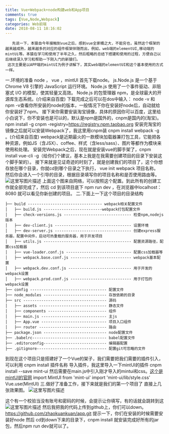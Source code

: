```yaml
---
title: Vue+Webpack+node构建web和App项目
comments: true
tags: [Vue,Node,Webpack]
categories: Web前端
date: 2018-08-11 18:16:02
---
```

       先说一下，本猿自今年接触到vue之后，感到vue全家桶之大，不能穷也，虽然这个框架的越来越成熟，越来越多的对应的组件框架伴随而出，例如，web端的elementUI,移动端的mintUi等。本猿在学习和使用了半年之久，然后粗略的总结下搭建和使用的过程，方便自己以后继续深入学习和帮助一下刚入门的新猿们。
 	 这次主要是以APP端的mintUI为例子讲解下，其实web端的elementUI和这个基本使用的方式一样。

 一.环境的准备
 	node ， vue ，mintUI
 	首先下载node。
 	js.Node.js 是一个基于 Chrome V8 引擎的 JavaScript 运行环境。 Node.js 使用了一个事件驱动、非阻塞式 I/O 的模型，使其轻量又高效。 Node.js 的包管理器 npm，是全球最大的开源库生态系统。(介绍来自百度)
 	下载完成之后可以在dos中输入： node -v   和   npm -v查看你所安装的node的版本，一般情况下你在安装好node后，自动就给你安装好了npm。
 	接下来你需要安装淘宝镜像，具体的原因你可以百度，这里给小白说下，你不安装也是可以的，默认是npm是国外的，cnpm是国内的(淘宝)。npm install -g cnpm -registry=https://registry.npm.taobao.org
    安装完淘宝的镜像之后就可以安装Webpack了，我这里用cnpm装	cnpm install webpack -g 。(介绍来自百度) webpack是近期最火的一款模块加载器兼打包工具，它能把各种资源，例如JS（含JSX）、coffee、样式（含less/sass）、图片等都作为模块来使用和处理。
    安装完Webpack之后，现在就是安装vue的脚手架了，cnpm install vue-cli -g（给你们个建议，基本上我是在我需要创建项目的目录下安装这个脚手架的）。
    接下来就是见证奇迹的时刻了，就是创建我们的项目了，这个你想存放在哪个目录，你就cd到哪个目录之下执行， vue init webpack  项目名称。 然后你会进入一个引导的目录，根据目录填写你的项目名称和是否使用路由等。
    ![这里写图片描述](/blog1/20171220162547881-1.png)
 	上面这个图来自网络，可以按照这个配置。到此所有的创建工作就全部完成了，然后 cd 到该项目底下   npm  run  dev ，在浏览器中localhost：8080 就可以看见你新创建的项目。
 	二.下面上一下这个项目的目录结构


 ```
 ├── build --------------------------------- webpack相关配置文件
 │   ├── build.js --------------------------webpack打包配置文件
 │   ├── check-versions.js ------------------------------ 检查npm,nodejs版本
 │   ├── dev-client.js ---------------------------------- 设置环境
 │   ├── dev-server.js ---------------------------------- 创建express服务器，配置中间件，启动可热重载的服务器，用于开发项目
 │   ├── utils.js --------------------------------------- 配置资源路径，配置css加载器
 │   ├── vue-loader.conf.js ----------------------------- 配置css加载器等
 │   ├── webpack.base.conf.js --------------------------- webpack基本配置
 │   ├── webpack.dev.conf.js ---------------------------- 用于开发的webpack设置
 │   ├── webpack.prod.conf.js --------------------------- 用于打包的webpack设置
 ├── config ---------------------------------- 配置文件
 ├── node_modules ---------------------------- 存放依赖的目录
 ├── src ------------------------------------- 源码
 │   ├── assets ------------------------------ 静态文件
 │   ├── components -------------------------- 组件
 │   ├── main.js ----------------------------- 主js
 │   ├── App.vue ----------------------------- 项目入口组件
 │   ├── router ------------------------------ 路由
 ├── package.json ---------------------------- node配置文件
 ├── .babelrc--------------------------------- babel配置文件
 ├── .editorconfig---------------------------- 编辑器配置
 ├── .gitignore------------------------------- 配置git可忽略的文件
 ```

 到现在这个项目只是搭建好了一个Vue的架子，我们需要把我们需要的插件引入，可以利用 cnpm install  插件名称  导入插件，我这里导入一下mintUI的插件 cnpm install --save mint-ui   然后需要在main.js中引入刚才导入的mintui和css。[这个是mintUI的官网](http://mint-ui.github.io/#!/zh-cn)
 	import MintUI from 'mint-ui'
 	import 'mint-ui/lib/style.css'
 	Vue.use(MintUI)
 三.做好了准备工作，接下来就是我们的第一个项目了
 		直接上几张效果图。
 		![这里写图片描述](/blog1/20171220163848571-2.png)

   这个有一个校验当没有账号和密码的时候，会提示让你填写，有的话就会跳转到这
   ![这里写图片描述](/blog1/20171220164015050-3.png)
   然后我把我的代码上传到github上，你们可以down。https://github.com/zhaokuankuan/app.git
    提示一下，你们在安装的时候需要安装好node 然后 cd到down下来的目录下，cnpm install  就安装完成好所有的jar包，然后npm  run   dev就可以了。